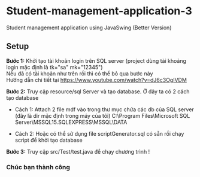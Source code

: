 # Student-management-application-3
Student management application using JavaSwing (Better Version)

## Setup
<p><strong>Bước 1:</strong> Khởi tạo tài khoản login trên SQL server 
(project dùng tài khoảng login mặc định là tk="sa" mk="12345") 
<br>Nếu đã có tài khoản như trên rồi thì có thể bỏ qua bước này
<br>Hướng dẫn chi tiết tại <a href="https://www.youtube.com/watch?v=dJ6c3OgIVDM">https://www.youtube.com/watch?v=dJ6c3OgIVDM</a>
</p>

<p><strong>Bước 2:</strong> Truy cập resource/sql Server và tạo database. Ở đây ta có 2 cách tạo database</p>

- Cách 1: Attach 2 file mdf vào trong thư mục chứa các db của SQL server (đây là dir mặc định trong máy của tôi)
C:\Program Files\Microsoft SQL Server\MSSQL15.SQLEXPRESS\MSSQL\DATA

- Cách 2: Hoặc có thể sử dụng file scriptGenerator.sql có sẵn rồi chạy script để khởi tạo database


<p><strong>Bước 3:</strong> Truy cập src/Test/test.java để chạy chương trình ! </p>

### Chúc bạn thành công 
 
